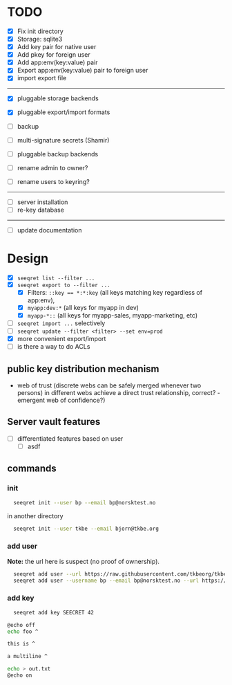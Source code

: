 # TODO

- [x] Fix init directory
- [x] Storage: sqlite3
- [x] Add key pair for native user
- [x] Add pkey for foreign user
- [x] Add app:env(key:value) pair
- [x] Export app:env(key:value) pair to foreign user
- [x] import export file
---

- [x] pluggable storage backends
- [x] pluggable export/import formats
- [ ] backup
- [ ] multi-signature secrets (Shamir)
- [ ] pluggable backup backends

- [ ] rename admin to owner?
- [ ] rename users to keyring?

---

- [ ] server installation
- [ ] re-key database

---

- [ ] update documentation


# Design

- [x] `seeqret list --filter ...`
- [x] `seeqret export to --filter ...`
  - [x] Filters: `::key == *:*:key` (all keys matching key regardless of app:env),
  - [x] `myapp:dev:*` (all keys for myapp in dev)
  - [x] `myapp-*::` (all keys for myapp-sales, myapp-marketing, etc)
- [ ] `seeqret import ...` selectively
- [ ] `seeqret update --filter <filter> --set env=prod`
- [x] more convenient export/import
- [ ] is there a way to do ACLs

## public key distribution mechanism
- web of trust (discrete webs can be safely merged whenever two persons)
  in different webs achieve a direct trust relationship, correct? - emergent
  web of confidence?)

## Server vault features
- [ ] differentiated features based on user
  - [ ] asdf

## commands

### init
```bash
  seeqret init --user bp --email bp@norsktest.no
```
in another directory
```bash
  seeqret init --user tkbe --email bjorn@tkbe.org
```

### add user
**Note:** the url here is suspect (no proof of ownership).

```bash
  seeqret add user --url https://raw.githubusercontent.com/tkbeorg/tkbe/refs/heads/main/public.key --username tkbe --email bjorn@tkbe.org
  seeqret add user --username bp --email bp@norsktest.no --url https://gitlab.com/thebjorn/public/-/raw/main/public.key?ref_type=heads
```

### add key
```bash
  seeqret add key SEECRET 42
```

```bash
@echo off
echo foo ^

this is ^

a multiline ^

echo > out.txt
@echo on

```
